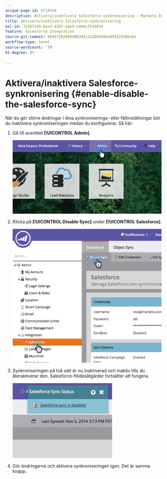 ```yaml
---
unique-page-id: 4719310
description: Aktivera/inaktivera Salesforce-synkronisering - Marketo Docs - produktdokumentation
title: Aktivera/inaktivera Salesforce-synkronisering
exl-id: 3238f149-6aa3-4207-aae9-e404cf519414
feature: Salesforce Integration
source-git-commit: 4045f262889d06304111288d30da893529396e81
workflow-type: tm+mt
source-wordcount: '78'
ht-degree: 0%

---
```


# Aktivera/inaktivera Salesforce-synkronisering {#enable-disable-the-salesforce-sync}

När du gör större ändringar i dina synkroniserings- eller fältinställningar bör du inaktivera synkroniseringen medan du konfigurerar. Så här:

1. Gå till avsnittet **[!UICONTROL Admin]**.

   ![](assets/image2014-12-10-13-3a24-3a35.png)

1. Klicka på **[!UICONTROL Disable Sync]** under **[!UICONTROL Salesforce]**.

   ![](assets/image2014-12-10-13-3a24-3a47.png)

1. Synkroniseringen på två sätt är nu inaktiverad och inaktiv tills du återaktiverar den. Salesforce-flödesåtgärder fortsätter att fungera.

   ![](assets/image2014-12-10-13-3a24-3a58.png)

1. Gör ändringarna och aktivera synkroniseringen igen. Det är samma knapp.
